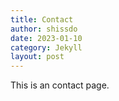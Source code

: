 ```yaml
---
title: Contact
author: shissdo
date: 2023-01-10
category: Jekyll
layout: post
---
```


This is an contact page.
